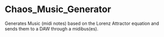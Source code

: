 # Chaos_Music_Generator
Generates Music (midi notes) based on the Lorenz Attractor equation and sends them to a DAW through a midibus(es).
